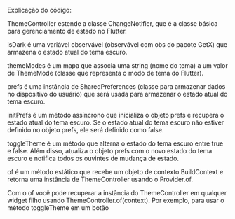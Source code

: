 Explicação do código:

ThemeController estende a classe ChangeNotifier, que é a classe básica para gerenciamento de estado no Flutter.

isDark é uma variável observável (observável com obs do pacote GetX) que armazena o estado atual do tema escuro.

themeModes é um mapa que associa uma string (nome do tema) a um valor de ThemeMode (classe que representa o modo de tema do Flutter).

prefs é uma instância de SharedPreferences (classe para armazenar dados no dispositivo do usuário) que será usada para armazenar o estado atual do tema escuro.

initPrefs é um método assíncrono que inicializa o objeto prefs e recupera o estado atual do tema escuro. Se o estado atual do tema escuro não estiver definido no objeto prefs, ele será definido como false.

toggleTheme é um método que alterna o estado do tema escuro entre true e false. Além disso, atualiza o objeto prefs com o novo estado do tema escuro e notifica todos os ouvintes de mudança de estado.

of é um método estático que recebe um objeto de contexto BuildContext e retorna uma instância de ThemeController usando o Provider.of.

Com o of você pode recuperar a instância do ThemeController em qualquer widget filho usando ThemeController.of(context). Por exemplo, para usar o método toggleTheme em um botão
